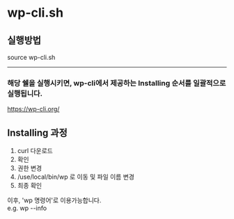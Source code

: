 # wp-cli.sh

## 실행방법
source wp-cli.sh

---

### 해당 쉘을 실행시키면, wp-cli에서 제공하는 Installing 순서를 일괄적으로 실행됩니다.
https://wp-cli.org/

## Installing 과정
1. curl 다운로드
2. 확인
3. 권한 변경
4. /use/local/bin/wp 로 이동 및 파일 이름 변경 
5. 최종 확인

이후, 'wp 명령어'로 이용가능합니다.<br>
e.g. wp --info
